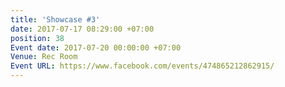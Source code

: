```yaml
---
title: 'Showcase #3'
date: 2017-07-17 08:29:00 +07:00
position: 38
Event date: 2017-07-20 00:00:00 +07:00
Venue: Rec Room
Event URL: https://www.facebook.com/events/474865212862915/
---
```


